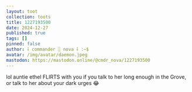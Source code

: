 ```yaml
---
layout: toot
collection: toots
title: 1227193500
date: 2024-12-27
published: true
tags: []
pinned: false
author: ⸸ commander ░ nova ⸸ :~$
avatar: /img/avatar/daemon.jpeg
mastodon: https://mastodon.online/@cmdr_nova/1227193500
---
```


lol auntie ethel FLIRTS with you if you talk to her long enough in the Grove, or talk to her about your dark urges 😂
